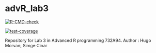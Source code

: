 # advR_lab3

<!-- badges: start -->
[![R-CMD-check](https://github.com/hugo-morvan/advR_lab3/actions/workflows/R-CMD-check.yaml/badge.svg)](https://github.com/hugo-morvan/advR_lab3/actions/workflows/R-CMD-check.yaml)
<!-- badges: end -->
<!-- badges: start -->
[![test-coverage](https://github.com/hugo-morvan/advR_lab3/actions/workflows/test-coverage.yaml/badge.svg)](https://github.com/hugo-morvan/advR_lab3/actions/workflows/test-coverage.yaml)
<!-- badges: end -->

 
Repository for Lab 3 in Advanced R programming 732A94.
Author : Hugo Morvan, Simge Cinar
